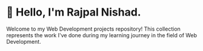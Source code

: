 # 👋 Hello, I'm Rajpal Nishad.
Welcome to my Web Development projects repository! This collection represents the work I've done during my learning journey in the field of Web Development.

